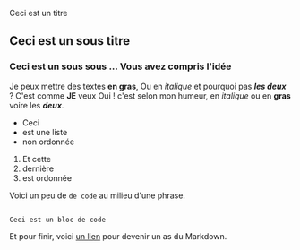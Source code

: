  Ceci est un titre
## Ceci est un sous titre
### Ceci est un sous sous ... Vous avez compris l'idée



Je peux mettre des textes **en gras**,
Ou en *italique* et pourquoi pas ***les deux*** ? C'est comme **JE** veux 
Oui ! c'est selon mon humeur, en *italique* ou en **gras** voire les ***deux***.

- Ceci 
- est une liste 
- non ordonnée 

1. Et cette 
2. dernière
3. est ordonnée

Voici un peu de `de code` au milieu d'une phrase.

```

Ceci est un bloc de code
```

Et pour finir, voici [un lien](https://guides.github.com/features/mastering-markdown/) pour devenir un as du Markdown.
